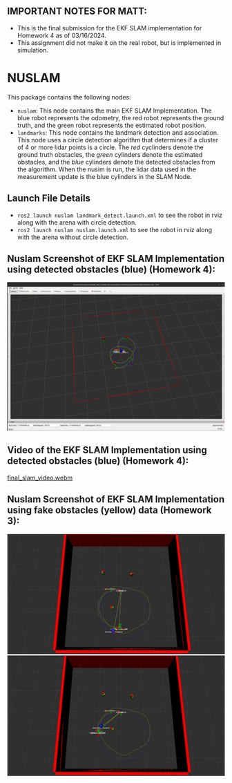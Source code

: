 ## IMPORTANT NOTES FOR MATT:
* This is the final submission for the EKF SLAM implementation for Homework 4 as of 03/16/2024.
* This assignment did not make it on the real robot, but is implemented in simulation.

# NUSLAM
This package contains the following nodes: 
* `nuslam`: This node contains the main EKF SLAM Implementation. The blue robot represents the odometry, the red robot represents the ground truth, and the green robot represents the estimated robot position.
* `landmarks`: This node contains the landmark detection and association. This node uses a circle detection algorithm that determines if a cluster of 4 or more lidar points is a circle. The *red* cyclinders denote the ground truth obstacles, the *green* cylinders denote the estimated obstacles, and the *blue* cylinders denote the detected obstacles from the algorithm. When the nusim is run, the lidar data used in the measurement update is the blue cylinders in the SLAM Node. 

## Launch File Details
* `ros2 launch nuslam landmark_detect.launch.xml` to see the robot in rviz along with the arena with circle detection.
* `ros2 launch nuslam nuslam.launch.xml` to see the robot in rviz along with the arena without circle detection.

## Nuslam Screenshot of EKF SLAM Implementation using detected obstacles (blue) (Homework 4):
![](images/final_slam_result.png)

## Video of the EKF SLAM Implementation using detected obstacles (blue) (Homework 4):
[final_slam_video.webm](https://github.com/ME495-Navigation/slam-project-Fneylon/assets/117234679/99e1746a-6ef7-4e11-8069-4cc67f7c942e)


## Nuslam Screenshot of EKF SLAM Implementation using fake obstacles (yellow) data (Homework 3):
![](images/EKF_hw3_submission.png)
![](images/EKF_hw3_submission_1.png)
